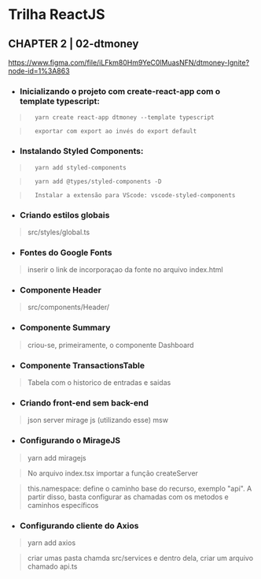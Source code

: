 # Trilha ReactJS

## CHAPTER 2 | 02-dtmoney

https://www.figma.com/file/iLFkm80Hm9YeC0lMuasNFN/dtmoney-Ignite?node-id=1%3A863

- ###    Inicializando o projeto com create-react-app com o template typescript:

>       yarn create react-app dtmoney --template typescript

>       exportar com export ao invés do export default

- ###    Instalando Styled Components:

>       yarn add styled-components

>       yarn add @types/styled-components -D

>       Instalar a extensão para VScode: vscode-styled-components

- ### Criando estilos globais

> src/styles/global.ts

- ### Fontes do Google Fonts

> inserir o link de incorporaçao da fonte no arquivo index.html

- ### Componente Header

> src/components/Header/

- ### Componente Summary

> criou-se, primeiramente, o componente Dashboard

- ### Componente TransactionsTable

> Tabela com o historico de entradas e saidas

- ### Criando front-end sem back-end

> json server
> mirage js (utilizando esse)
> msw

- ### Configurando o MirageJS

> yarn add miragejs

> No arquivo index.tsx importar a função createServer

> this.namespace: define o caminho base do recurso, exemplo "api". A partir disso, basta configurar as chamadas com os metodos e caminhos específicos



- ### Configurando cliente do Axios

> yarn add axios

> criar umas pasta chamda src/services e dentro dela, criar um arquivo chamado api.ts